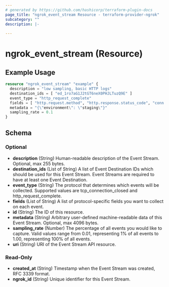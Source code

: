 ```yaml
---
# generated by https://github.com/hashicorp/terraform-plugin-docs
page_title: "ngrok_event_stream Resource - terraform-provider-ngrok"
subcategory: ""
description: |-
  
---
```


# ngrok_event_stream (Resource)



## Example Usage

```terraform
resource "ngrok_event_stream" "example" {
  description = "low sampling, basic HTTP logs"
  destination_ids = [ "ed_1ro7aG1J2tGT6neX0PHJLTuzQ9E" ]
  event_type = "http_request_complete"
  fields = [ "http.request.method", "http.response.status_code", "conn.client_ip" ]
  metadata = "{\"environment\": \"staging\"}"
  sampling_rate = 0.1
}
```

<!-- schema generated by tfplugindocs -->
## Schema

### Optional

- **description** (String) Human-readable description of the Event Stream. Optional, max 255 bytes.
- **destination_ids** (List of String) A list of Event Destination IDs which should be used for this Event Stream. Event Streams are required to have at least one Event Destination.
- **event_type** (String) The protocol that determines which events will be collected. Supported values are tcp_connection_closed and http_request_complete.
- **fields** (List of String) A list of protocol-specific fields you want to collect on each event.
- **id** (String) The ID of this resource.
- **metadata** (String) Arbitrary user-defined machine-readable data of this Event Stream. Optional, max 4096 bytes.
- **sampling_rate** (Number) The percentage of all events you would like to capture. Valid values range from 0.01, representing 1% of all events to 1.00, representing 100% of all events.
- **uri** (String) URI of the Event Stream API resource.

### Read-Only

- **created_at** (String) Timestamp when the Event Stream was created, RFC 3339 format.
- **ngrok_id** (String) Unique identifier for this Event Stream.


